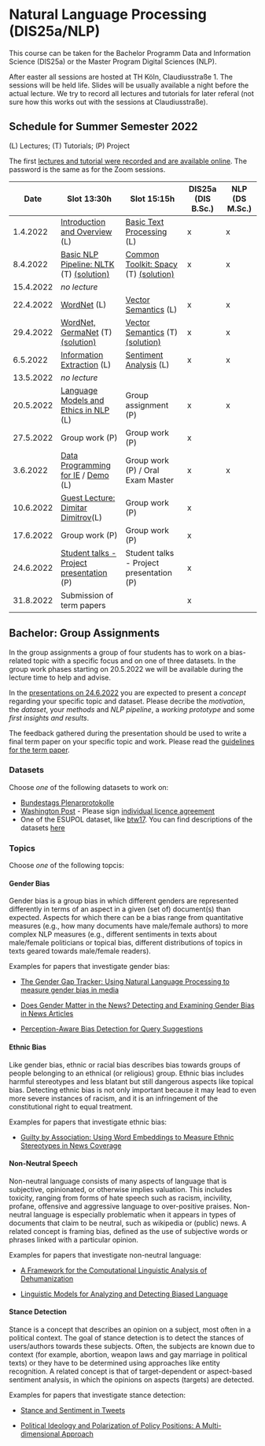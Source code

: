 # Natural Language Processing (DIS25a/NLP)

This course can be taken for the Bachelor Programm Data and Information Science (DIS25a) or the Master Program Digital Sciences (NLP).

After easter all sessions are hosted at TH Köln, Claudiusstraße 1. The sessions will be held life. Slides will be usually available a night before the actual lecture. We try to record all lectures and tutorials for later referal (not sure how this works out with the sessions at Claudiusstraße).

## Schedule for Summer Semester 2022

(L) Lectures; (T) Tutorials; (P) Project

The first [lectures and tutorial were recorded and are available online](https://th-koeln.sciebo.de/s/Col70bcubHhymJx). The password is the same as for the Zoom sessions. 

| Date      | Slot 13:30h                              | Slot 15:15h                              | DIS25a (DIS B.Sc.) | NLP (DS M.Sc.) |
|-----------|------------------------------------------|------------------------------------------|--------------------|----------------|
| 1.4.2022  | [Introduction and Overview](slides/DIS25-01-Introduction.pdf) (L)            | [Basic Text Processing](slides/DIS25-02-BasicTextProcessing.pdf) (L)                | x                  | x              |
| 8.4.2022  | [Basic NLP Pipeline: NLTK](tutorial/DIS25-01-tut-basicPipeline.md) (T) [(solution)](tutorial/DIS25_1_solution.ipynb)              | [Common Toolkit: Spacy](tutorial/DIS25-02-tut-SpacyNLTK.md) (T) [(solution)](tutorial/DIS25_2_solution.ipynb)         | x                  | x              |
| 15.4.2022 | _no lecture_                             |                                          |                    |                |
| 22.4.2022 | [WordNet](slides/DIS25-03-WordNet.pdf) (L) | [Vector Semantics](slides/DIS25-04-VectorSemantics.pdf) (L)| x                  | x              |
| 29.4.2022 | [WordNet, GermaNet](tutorial/DIS25-03-tut-WordNet.md) (T) [(solution)](tutorial/DIS25_3_solution.ipynb)                  | [Vector Semantics](tutorial/DIS25-04-tut-VectorSemantics.md) (T)   [(solution)](tutorial/DIS25_4_solution.ipynb)                  | x                  | x              |
| 6.5.2022  | [Information Extraction](slides/DIS25-05-infoextract.pdf) (L)               | [Sentiment Analysis](slides/DIS25-06-sentimentAnalysis.pdf) (L)                   | x                  | x              |
| 13.5.2022 | _no lecture_                             |                                          |                    |                |
| 20.5.2022 | [Language Models and Ethics in NLP](slides/DIS25-07-LM-Ethics.pdf) (L)    | Group assignment (P)                     | x                  | x              |
| 27.5.2022 | Group work (P)                           | Group work (P)                           | x                  |                |
| 3.6.2022  | [Data Programming for IE](slides/DIS25-08-data-prog.pdf) / [Demo](https://www.snorkel.org/use-cases/01-spam-tutorial) (L)              | Group work (P) / Oral Exam Master        | x                  | x              |
| 10.6.2022 | [Guest Lecture: Dimitar Dimitrov](data/guest_lecture.md)(L)                        | Group work (P)                           | x                  |                |
| 17.6.2022 | Group work (P)                           | Group work (P)                           | x                  |                |
| 24.6.2022 | [Student talks - Project presentation](presentations.md) (P) | Student talks - Project presentation (P) | x                  |                |
| 31.8.2022 | Submission of term papers                |                                          | x                  |                |

## Bachelor: Group Assignments

In the group assignments a group of four students has to work on a bias-related topic with a specific focus and on one of three datasets. In the group work phases starting on 20.5.2022 we will be available during the lecture time to help and advise. 

In the [presentations on 24.6.2022](presentations.md) you are expected to present a _concept_ regarding your specific topic and dataset. Please decribe the _motivation_, the _dataset_, your _methods_ and _NLP pipeline_, a _working prototype_ and some _first insights and results_.

The feedback gathered during the presentation should be used to write a final term paper on your specific topic and work. Please read the [guidelines for the term paper](term-paper.md). 

### Datasets 

Choose *one* of the following datasets to work on:

* [Bundestags Plenarprotokolle](https://www.bundestag.de/services/opendata)
* [Washington Post](https://github.com/irgroup/datasets/tree/master/WAPostv4) - Please sign [individual licence agreement](https://trec.nist.gov/data/wapost/Individual%20Application.pdf)
* One of the ESUPOL dataset, like [btw17](https://zenodo.org/record/1494858#.YoOgvS8Rpqs). You can find descriptions of the datasets [here](data/ESuPol_Datensätze_Übersicht.pdf)

### Topics

Choose *one* of the following topcis: 

#### Gender Bias

Gender bias is a group bias in which different genders are represented differently in terms of an aspect in a given (set of) document(s) than expected. Aspects for which there can be a bias range from quantitative measures (e.g., how many documents have male/female authors) to  more complex NLP measures (e.g., different sentiments in texts about male/female politicians or topical bias, different distributions of topics in texts geared towards male/female readers).

Examples for papers that investigate gender bias:

- [The Gender Gap Tracker: Using Natural Language Processing to measure gender bias in media](https://journals.plos.org/plosone/article?id=10.1371/journal.pone.0245533)

- [Does Gender Matter in the News? Detecting and Examining Gender Bias in News Articles](https://dl.acm.org/doi/10.1145/3442442.3452325)

- [Perception-Aware Bias Detection for Query Suggestions](https://link.springer.com/content/pdf/10.1007%2F978-3-030-78818-6.pdf)

#### Ethnic Bias

Like gender bias, ethnic or racial bias describes bias towards groups of people belonging to an ethnical (or religious) group. Ethnic bias includes harmful stereotypes and less blatant but still dangerous aspects like topical bias. Detecting ethnic bias is not only important because it may lead to even more severe instances of racism, and it is an infringement of the constitutional right to equal treatment.

Examples for papers that investigate ethnic bias:

- [Guilty by Association: Using Word Embeddings to Measure Ethnic Stereotypes in News Coverage](https://doi.org/10.1177/1077699020932304)

#### Non-Neutral Speech

Non-neutral language consists of many aspects of language that is subjective, opinionated, or otherwise implies valuation. This includes toxicity, ranging from forms of hate speech such as racism, incivility, profane, offensive and aggressive language to over-positive praises. Non-neutral language is especially problematic when it appears in types of documents that claim to be neutral, such as wikipedia or (public) news. A related concept is framing bias, defined as the use of subjective words or phrases linked with a particular opinion.

Examples for papers that investigate non-neutral language:

- [A Framework for the Computational Linguistic Analysis of Dehumanization](https://pubmed.ncbi.nlm.nih.gov/33733172/)

- [Linguistic Models for Analyzing and Detecting Biased Language](https://aclanthology.org/P13-1162.pdf)

#### Stance Detection

Stance is a concept that describes an opinion on a subject, most often in a political context. The goal of stance detection is to detect the stances of users/authors towards these subjects. Often, the subjects are known due to context (for example, abortion, weapon laws and gay marriage in political texts) or they have to be determined using approaches like entity recognition. A related concept is that of target-dependent or aspect-based sentiment analysis, in which the opinions on aspects (targets) are detected.

Examples for papers that investigate stance detection:

- [Stance and Sentiment in Tweets](https://dl.acm.org/doi/10.1145/3003433)

- [Political Ideology and Polarization of Policy Positions: A Multi-dimensional Approach](https://arxiv.org/abs/2106.14387)
